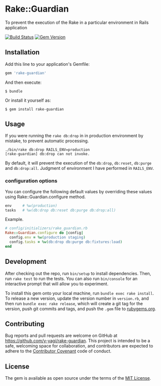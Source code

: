 # Rake::Guardian

To prevent the execution of the Rake in a particular environment in Rails application

[![Build Status](https://travis-ci.org/y-yagi/rake-guardian.svg?branch=master)](https://travis-ci.org/y-yagi/rake-guardian)
[![Gem Version](https://badge.fury.io/rb/rake-guardian.svg)](http://badge.fury.io/rb/rake-guardian)

## Installation

Add this line to your application's Gemfile:

```ruby
gem 'rake-guardian'
```

And then execute:

    $ bundle

Or install it yourself as:

    $ gem install rake-guardian

## Usage

If you were running the `rake db:drop` in in production environment by mistake, to prevent automatic processing.

```
./bin/rake db:drop RAILS_ENV=production
[rake-guardian] db:drop can not invoke.
```
By default, it will prevent the execution of the `db:drop`, `db:reset`, `db:purge` and `db:drop:all`.
Judgment of environment I have performed in `RAILS_ENV`.

### configuration options

You can configure the following default values by overriding these values using Rake::Guardian.configure method.

```ruby
env     # %w(production)
tasks   # %w(db:drop db:reset db:purge db:drop:all)
```

Example.

```ruby
# config/initializers/rake_guardian.rb
Rake::Guardian.configure do |config|
  config.env = %w(production staging)
  config.tasks = %w(db:drop db:purge db:fixtures:load)
end
```

## Development

After checking out the repo, run `bin/setup` to install dependencies. Then, run `rake test` to run the tests. You can also run `bin/console` for an interactive prompt that will allow you to experiment.

To install this gem onto your local machine, run `bundle exec rake install`. To release a new version, update the version number in `version.rb`, and then run `bundle exec rake release`, which will create a git tag for the version, push git commits and tags, and push the `.gem` file to [rubygems.org](https://rubygems.org).

## Contributing

Bug reports and pull requests are welcome on GitHub at https://github.com/y-yagi/rake-guardian. This project is intended to be a safe, welcoming space for collaboration, and contributors are expected to adhere to the [Contributor Covenant](http://contributor-covenant.org/) code of conduct.


## License

The gem is available as open source under the terms of the [MIT License](http://opensource.org/licenses/MIT).

